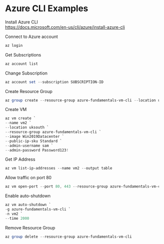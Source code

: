 # Azure CLI Examples

Install Azure CLI  
https://docs.microsoft.com/en-us/cli/azure/install-azure-cli

Connect to Azure account  
```Powershell 
az login
```

Get Subscriptions  
```Powershell 
az account list
```

Change Subscription  
```Powershell 
az account set --subscription SUBSCRIPTION-ID
````

Create Resource Group  
```Powershell 
az group create --resource-group azure-fundamentals-vm-cli --location uksouth
```

Create VM
``` Powershell
az vm create `
--name vm2 `
--location uksouth `
--resource-group azure-fundamentals-vm-cli `
--image Win2019Datacenter `
--public-ip-sku Standard `
--admin-username sam `
--admin-password Password123!
```

Get IP Address  
```Powershell 
az vm list-ip-addresses --name vm2 --output table
```

Allow traffic on port 80
```Powershell
az vm open-port --port 80, 443 --resource-group azure-fundamentals-vm-cli --name vm2
```

Enable auto-shutdown
```Powershell
az vm auto-shutdown `
-g azure-fundamentals-vm-cli `
-n vm2 `
--time 2000
```

Remove Resource Group  
```Powershell 
az group delete --resource-group azure-fundamentals-vm-cli
```
